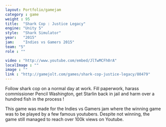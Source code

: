 ```yaml
---
layout: Portfolio/gamejam
category : game
weight : 95
title:  "Shark Cop : Justice Legacy"
engine: "Unity 5"
style:  "Shark Simulator"
year:   "2015"
jam:    "Indies vs Gamers 2015"
team: "5"
role : ""

video : "http://www.youtube.com/embed/JlTwMCFh0rA"
localImage : ""
image : ""
link : "http://gamejolt.com/games/shark-cop-justice-legacy/80479"
---
```

Follow shark cop on a normal day at work. Fill paperwork, harass commissioner Pencil Washington, get Starlin back in jail and harm over a hundred fish in the process !

This game was made for the Indies vs Gamers jam where the winning game was to be played by a few famous youtubers. Despite not winning, the game still managed to reach over 100k views on Youtube.